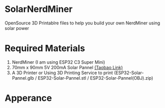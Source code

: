 # SolarNerdMiner
OpenSource 3D Printablre files to help you build your own NerdMiner using solar power

# Required Materials

1. NerdMiner (I am using ESP32 C3 Super Mini)
2. 70mm x 90mm 5V 200mA Solar Pannel [(Taobao Link)](https://item.taobao.com/item.htm?spm=a1z0d.6639537/202406.item.d639343603533.679b7484W8OMEP&id=639343603533&from=cart&skuId=4580224612226&pisk=fMhSMM0btgjWaB0bx8L4hQfYsXNIN0OwOwaKS2CPJ7F8AWgIWJCeE7yQOmEqauuzwkNIRVeKYkuPrxmZW_lyEW5QZWVpbhRw_z0utWCdpgmAqtUQJB58p_dBlK6HbhRwOLQYO3tZLCFon-aQDzUL2_LfMy4_9MB-voeYWPS89WnKkEaQRgQ89yCAkzz-N37_RLaKPEpD4I3lBPu8c1giGzEdE4ZfPahjh8ZO_o1d9jaSoL4i119UXAqzQlovg_NIkyiz0cdOGSesI2zIVQ18axHmZ7l2fMySAueEg-9OlcNSARh8hwCEkWZuGrh98OqqGuoKN-LN1JPx_RF-3KxzL7asvbm5R6ntuVlunXt1DkDzSSUZrQ1b64Ud4BCafCCddZwGOrZwlE6hLwO-g5zLBWk_er473ETfc928orZwlE6hK8U0Po8Xli6h.)
3. A 3D Printer or Using 3D Printing Service to print (ESP32-Solar-Pannel.glb / ESP32-Solar-Pannel.stl / ESP32-Solar-Pannel(OBJ).zip)

# Apperance


